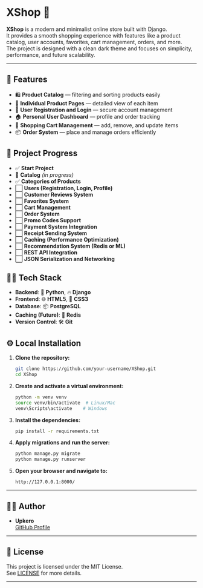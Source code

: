 # XShop 🛒

**XShop** is a modern and minimalist online store built with Django.  
It provides a smooth shopping experience with features like a product catalog, user accounts, favorites, cart management, orders, and more.  
The project is designed with a clean dark theme and focuses on simplicity, performance, and future scalability.

---

## 🚀 Features

- 🛍️ **Product Catalog** — filtering and sorting products easily
- 📄 **Individual Product Pages** — detailed view of each item
- 👤 **User Registration and Login** — secure account management
- 🏠 **Personal User Dashboard** — profile and order tracking
- 🛒 **Shopping Cart Management** — add, remove, and update items
- 📦 **Order System** — place and manage orders efficiently


## 🚧 Project Progress

- ✅ **Start Project**
- 🔄 **Catalog** *(in progress)*
- ✅ **Categories of Products**
- ⬜ **Users (Registration, Login, Profile)**
- ⬜ **Customer Reviews System**
- ⬜ **Favorites System**
- ⬜ **Cart Management**
- ⬜ **Order System**
- ⬜ **Promo Codes Support**
- ⬜ **Payment System Integration**
- ⬜ **Receipt Sending System**
- ⬜ **Caching (Performance Optimization)**
- ⬜ **Recommendation System (Redis or ML)**
- ⬜ **REST API Integration**
- ⬜ **JSON Serialization and Networking**


## 🧑‍💻 Tech Stack

- **Backend**: 🐍 **Python**, 🔥 **Django**
- **Frontend**: 🌐 **HTML5**, 🎨 **CSS3**
- **Database**: 📦 **PostgreSQL**
- **Caching (Future)**: 🔑 **Redis**
- **Version Control**: 🛠️ **Git**

<!-- 
## 🚀 Getting Started


### 1. Clone the repository:
```bash
   git clone https://github.com/your-username/XShop.git
```
### 2. Navigate into the project directory:
```bash
   cd XShop
```
### 3. Set up a virtual environment:
```bash
   python -m venv .venv
```
### 4. Activate the virtual environment:
#### - On Windows:
```bash
    .venv\Scripts\activate
```
#### - On macOS/Linux:
```bash
    source .venv/bin/activate
```
### 5. Install the required dependencies:
```bash
   pip install -r requirements.txt
```
### 6. Create migrations for models:
```bash
    python manage.py makemigrations
```
### 7. Apply the database migrations:
```bash
    python manage.py migrate
```
### 8. Run the development server:
```bash
    python manage.py runserver
``` -->
<!-- 
## 🚀 Getting Started

```bash
git clone https://github.com/your-username/XShop.git
cd XShop

python -m venv .venv
source .venv/bin/activate  # Windows: .venv\Scripts\activate

pip install -r requirements.txt
python manage.py makemigrations
python manage.py migrate
python manage.py runserver -->

## ⚙️ Local Installation

1. **Clone the repository:**

   ```bash
   git clone https://github.com/your-username/XShop.git
   cd XShop
   ```

2. **Create and activate a virtual environment:**

   ```bash
   python -m venv venv
   source venv/bin/activate  # Linux/Mac
   venv\Scripts\activate    # Windows
   ```

3. **Install the dependencies:**

   ```bash
   pip install -r requirements.txt
   ```

4. **Apply migrations and run the server:**

   ```bash
   python manage.py migrate
   python manage.py runserver
   ```

5. **Open your browser and navigate to:**

   ```
   http://127.0.0.1:8000/
   ```
---


## 👨‍💻 Author

- **Upkero**  
  [GitHub Profile](https://github.com/upkero)

---

## 📄 License

This project is licensed under the MIT License.  
See [LICENSE](LICENSE) for more details.

---
